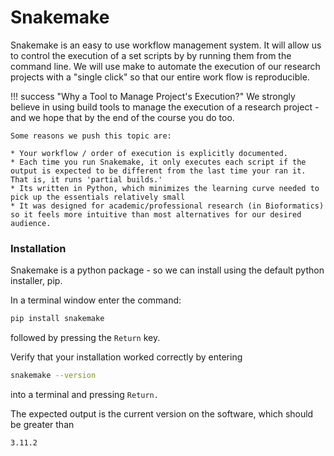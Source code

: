 # Snakemake

Snakemake is an easy to use workflow management system.
It will allow us to control the execution of a set scripts by by running them from the command line.
We will use make to automate the execution of our research projects with a "single click" so that our entire work flow is reproducible.

!!! success "Why a Tool to Manage Project's Execution?"
    We strongly believe in using build tools to manage the execution of a research project - and we hope that by the end of the course you do too.

    Some reasons we push this topic are:

    * Your workflow / order of execution is explicitly documented.
    * Each time you run Snakemake, it only executes each script if the output is expected to be different from the last time your ran it. That is, it runs 'partial builds.'
    * Its written in Python, which minimizes the learning curve needed to pick up the essentials relatively small
    * It was designed for academic/professional research (in Bioformatics) so it feels more intuitive than most alternatives for our desired audience.

### Installation

Snakemake is a python package - so we can install using the default python installer, pip.

In a terminal window enter the command:
```bash
pip install snakemake
```
followed by pressing the `Return` key.

Verify that your installation worked correctly by entering
```bash
snakemake --version
```
into a terminal and pressing `Return.`

The expected output is the current version on the software, which should be greater than
```bash
3.11.2
```

